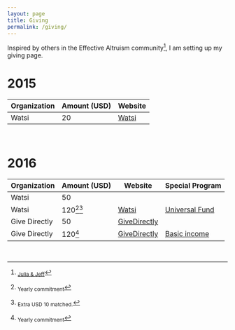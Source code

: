 ```yaml
---
layout: page
title: Giving
permalink: /giving/
---
```


Inspired by others in the Effective Altruism community[^1], I am setting up my giving page.

# 2015

| Organization   | Amount (USD)  | Website   |
| -------------  | ------------- |-----------|
| Watsi          | 20   		 | [Watsi](http://watsi.org) |

<br/>

# 2016 

| Organization   | Amount (USD)  | Website  	    | Special Program  |
| -------------  | ------------- |---------------   | ---------------- |
| Watsi          | 50  		     |                  |                  |
| Watsi          | 120[^2][^3]		 | [Watsi](http://watsi.org)        | [Universal Fund](https://watsi.org/universal-fund)   |
| Give Directly  | 50  			 | [GiveDirectly](http://givedirectly.org) |                  |  
| Give Directly  | 120[^2]  	 | [GiveDirectly](http://givedirectly.org) | [Basic income](https://www.givedirectly.org/basic-income) |   

<br/>

[^1]: <sub>[Julia & Jeff](http://www.jefftk.com/donations)</sub>
[^2]: <sub>Yearly commitment</sub>
[^3]: <sub>Extra USD 10 matched.</sub>


